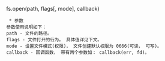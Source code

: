 fs.open(path, flags[, mode], callback)


     * 参数
    参数使用说明如下：
    path - 文件的路径。
    flags - 文件打开的行为。 具体值详见下文。
    mode - 设置文件模式(权限)， 文件创建默认权限为 0666(可读， 可写)。
    callback - 回调函数， 带有两个参数如： callback(err, fd)。
    